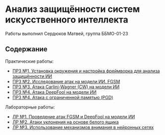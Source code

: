 # Анализ защищённости систем искусственного интеллекта

Работы выполнил Сердюков Матвей, группа ББМО-01-23

## Содержание

Практические работы:

- [ПРЗ №1. Установка окружения и настройка фреймворка для анализа защищённости ИИ](./prz-1/prz-1.ipynb)
- [ПРЗ №2. Исследование атак на модели ИИ. FGSM](./prz-2/prz-2.ipynb)
- [ПРЗ №3. Атака Carlini-Wagner (CW) на модели ИИ](./prz-3/prz-3.ipynb)
- [ПРЗ №4. Атака DeepFool на модели ИИ](./prz-4/prz-4.ipynb)
- [ПРЗ №4. Атака с ограниченной памятью (PGD)](./prz-5/prz-5.ipynb)

Лабораторные работы:

- [ЛР №1. Проведение атак FGSM и DeepFool на модели ИИ](./lab-1/lab-01.ipynb)
- [ЛР №2. Атаки уклонения на основе белого ящика](./lab-2/lab2.ipynb)
- [ЛР №3. Использование механизмов внимания в нейронных сетях](./lab-3/lab3.ipynb)